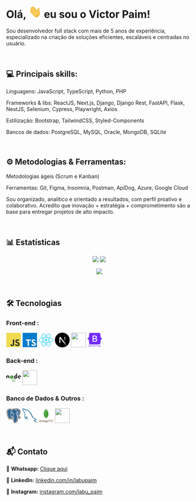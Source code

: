 # Olá, <img src="https://github.com/Leoruiz197/Leoruiz197/blob/main/img/Hi.gif" height="35px" width="35px"> eu sou o Victor Paim!

Sou desenvolvedor full stack com mais de 5 anos de experiência, especializado na criação de soluções eficientes, escaláveis e centradas no usuário.

<br/>

## 💻 Principais skills:

Linguagens: JavaScript, TypeScript, Python, PHP

Frameworks & libs: ReactJS, Next.js, Django, Django Rest, FastAPI, Flask, NestJS, Selenium, Cypress, Playwright, Axios

Estilização: Bootstrap, TailwindCSS, Styled-Components

Bancos de dados: PostgreSQL, MySQL, Oracle, MongoDB, SQLite

<br/>

## ⚙️ Metodologias & Ferramentas:

Metodologias ágeis (Scrum e Kanban)

Ferramentas: Git, Figma, Insomnia, Postman, ApiDog, Azure, Google Cloud

Sou organizado, analítico e orientado a resultados, com perfil proativo e colaborativo. Acredito que inovação + estratégia + comprometimento são a base para entregar projetos de alto impacto.

<br/>

## 📊 Estatísticas
<p align="center"> <img width="48%" src="https://github-readme-stats.vercel.app/api?username=LabuPaim&show_icons=true&theme=blue-green"/> <img width="48%" src="https://github-readme-streak-stats.herokuapp.com/?user=LabuPaim&theme=blue-green"/> </p>

<p align="center"> <img width="48%" src="https://github-readme-stats.vercel.app/api/top-langs/?username=LabuPaim&layout=compact&theme=blue-green"/> </p>

<br/>

## 🛠️ Tecnologias
<div align="start">
  
### Front-end :

<a href="https://developer.mozilla.org/en-US/docs/Web/JavaScript"><img src="https://raw.githubusercontent.com/devicons/devicon/master/icons/javascript/javascript-original.svg" width="40" height="40"/></a>
<a href="https://www.typescriptlang.org/"><img src="https://raw.githubusercontent.com/devicons/devicon/master/icons/typescript/typescript-original.svg" width="40" height="40"/></a>
<a href="https://reactjs.org/"><img src="https://raw.githubusercontent.com/devicons/devicon/master/icons/react/react-original.svg" width="40" height="40"/></a>
<a href="https://nextjs.org/"><img src="https://raw.githubusercontent.com/devicons/devicon/master/icons/nextjs/nextjs-original.svg" width="40" height="40"/></a>
<a href="https://tailwindcss.com/"><img src="https://www.vectorlogo.zone/logos/tailwindcss/tailwindcss-icon.svg" width="40" height="40"/></a>
<a href="https://getbootstrap.com"><img src="https://raw.githubusercontent.com/devicons/devicon/master/icons/bootstrap/bootstrap-plain-wordmark.svg" width="40" height="40"/></a>

### Back-end :

<a href="https://nodejs.org"><img src="https://raw.githubusercontent.com/devicons/devicon/master/icons/nodejs/nodejs-original-wordmark.svg" width="40" height="40"/></a>
<a href="https://fastapi.tiangolo.com/"><img src="https://cdn.worldvectorlogo.com/logos/fastapi.svg" width="40" height="40"/></a>

### Banco de Dados & Outros :

<a href="https://www.postgresql.org/"><img src="https://raw.githubusercontent.com/devicons/devicon/master/icons/postgresql/postgresql-original.svg" width="40" height="40"/></a>
<a href="https://www.mysql.com/"><img src="https://raw.githubusercontent.com/devicons/devicon/master/icons/mysql/mysql-original.svg" width="40" height="40"/></a>
<a href="https://www.mongodb.com/"><img src="https://raw.githubusercontent.com/devicons/devicon/master/icons/mongodb/mongodb-original-wordmark.svg" width="40" height="40"/></a>
<a href="https://git-scm.com/"><img src="https://www.vectorlogo.zone/logos/git-scm/git-scm-icon.svg" width="40" height="40"/></a>

</div>

<br/>

## 📬 Contato  

📱 **Whatsapp:** [Clique aqui](https://wa.me/5571983006611)  

🔗 **LinkedIn:** [linkedin.com/in/labupaim](https://www.linkedin.com/in/labupaim/)  

📸 **Instagram:** [instagram.com/labu_paim](https://www.instagram.com/labu_paim/)  
